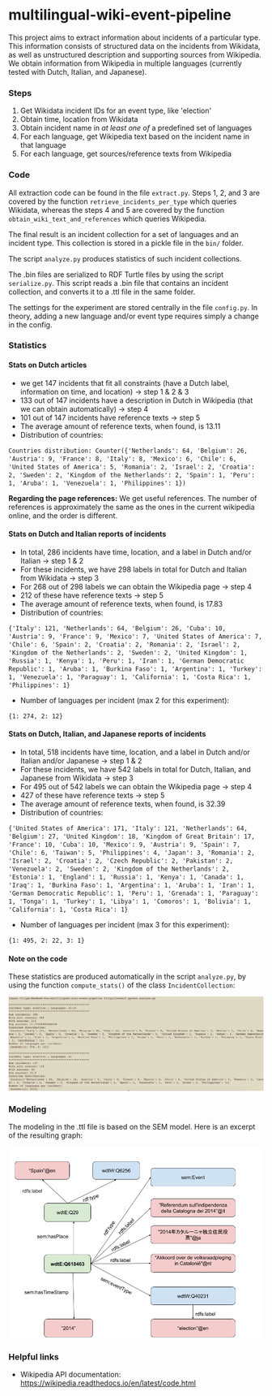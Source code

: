 # multilingual-wiki-event-pipeline

This project aims to extract information about incidents of a particular type. This information consists of structured data on the incidents from Wikidata, as well as unstructured description and supporting sources from Wikipedia. We obtain information from Wikipedia in multiple languages (currently tested with Dutch, Italian, and Japanese).

### Steps

1. Get Wikidata incident IDs for an event type, like 'election'
2. Obtain time, location from Wikidata
3. Obtain incident name in *at least one of* a predefined set of languages
4. For each language, get Wikipedia text based on the incident name in that language
5. For each language, get sources/reference texts from Wikipedia

### Code

All extraction code can be found in the file `extract.py`. Steps 1, 2, and 3 are covered by the function `retrieve_incidents_per_type` which queries Wikidata, whereas the steps 4 and 5 are covered by the function `obtain_wiki_text_and_references` which queries Wikipedia.

The final result is an incident collection for a set of languages and an incident type. This collection is stored in a pickle file in the `bin/` folder. 

The script `analyze.py` produces statistics of such incident collections.

The .bin files are serialized to RDF Turtle files by using the script `serialize.py`. This script reads a .bin file that contains an incident collection, and converts it to a .ttl file in the same folder. 

The settings for the experiment are stored centrally in the file `config.py`. In theory, adding a new language and/or event type requires simply a change in the config.

### Statistics

#### Stats on Dutch articles

* we get 147 incidents that fit all constraints (have a Dutch label, information on time, and location) -> step 1 & 2 & 3
* 133 out of 147 incidents have a description in Dutch in Wikipedia (that we can obtain automatically) -> step 4
* 101 out of 147 incidents have reference texts -> step 5
* The average amount of reference texts, when found, is 13.11
* Distribution of countries:

```
Countries distribution: Counter({'Netherlands': 64, 'Belgium': 26, 'Austria': 9, 'France': 8, 'Italy': 8, 'Mexico': 6, 'Chile': 6, 'United States of America': 5, 'Romania': 2, 'Israel': 2, 'Croatia': 2, 'Sweden': 2, 'Kingdom of the Netherlands': 2, 'Spain': 1, 'Peru': 1, 'Aruba': 1, 'Venezuela': 1, 'Philippines': 1})
```

**Regarding the page references:** We get useful references. The number of references is approximately the same as the ones in the current wikipedia online, and the order is different.

#### Stats on Dutch and Italian reports of incidents

* In total, 286 incidents have time, location, and a label in Dutch and/or Italian -> step 1 & 2
* For these incidents, we have 298 labels in total for Dutch and Italian from Wikidata -> step 3
* For 268 out of 298 labels we can obtain the Wikipedia page -> step 4
* 212 of these have reference texts -> step 5
* The average amount of reference texts, when found, is 17.83
* Distribution of countries:

```
{'Italy': 121, 'Netherlands': 64, 'Belgium': 26, 'Cuba': 10, 'Austria': 9, 'France': 9, 'Mexico': 7, 'United States of America': 7, 'Chile': 6, 'Spain': 2, 'Croatia': 2, 'Romania': 2, 'Israel': 2, 'Kingdom of the Netherlands': 2, 'Sweden': 2, 'United Kingdom': 1, 'Russia': 1, 'Kenya': 1, 'Peru': 1, 'Iran': 1, 'German Democratic Republic': 1, 'Aruba': 1, 'Burkina Faso': 1, 'Argentina': 1, 'Turkey': 1, 'Venezuela': 1, 'Paraguay': 1, 'California': 1, 'Costa Rica': 1, 'Philippines': 1}
```

* Number of languages per incident (max 2 for this experiment):

```
{1: 274, 2: 12}
```

#### Stats on Dutch, Italian, and Japanese reports of incidents

* In total, 518 incidents have time, location, and a label in Dutch and/or Italian and/or Japanese -> step 1 & 2
* For these incidents, we have 542 labels in total for Dutch, Italian, and Japanese from Wikidata -> step 3
* For 495 out of 542 labels we can obtain the Wikipedia page -> step 4
* 427 of these have reference texts -> step 5
* The average amount of reference texts, when found, is 32.39
* Distribution of countries:

```
{'United States of America': 171, 'Italy': 121, 'Netherlands': 64, 'Belgium': 27, 'United Kingdom': 18, 'Kingdom of Great Britain': 17, 'France': 10, 'Cuba': 10, 'Mexico': 9, 'Austria': 9, 'Spain': 7, 'Chile': 6, 'Taiwan': 5, 'Philippines': 4, 'Japan': 3, 'Romania': 2, 'Israel': 2, 'Croatia': 2, 'Czech Republic': 2, 'Pakistan': 2, 'Venezuela': 2, 'Sweden': 2, 'Kingdom of the Netherlands': 2, 'Estonia': 1, 'England': 1, 'Russia': 1, 'Kenya': 1, 'Canada': 1, 'Iraq': 1, 'Burkina Faso': 1, 'Argentina': 1, 'Aruba': 1, 'Iran': 1, 'German Democratic Republic': 1, 'Peru': 1, 'Grenada': 1, 'Paraguay': 1, 'Tonga': 1, 'Turkey': 1, 'Libya': 1, 'Comoros': 1, 'Bolivia': 1, 'California': 1, 'Costa Rica': 1}
```

* Number of languages per incident (max 3 for this experiment):

```
{1: 495, 2: 22, 3: 1}
```

#### Note on the code


These statistics are produced automatically in the script `analyze.py`, by using the function `compute_stats()` of the class `IncidentCollection`:

![Alt text](img/analysis.png?raw=true "Analysis")

### Modeling

The modeling in the .ttl file is based on the SEM model. Here is an excerpt of the resulting graph:

![Alt text](img/model.png?raw=true "Model")


### Helpful links

* Wikipedia API documentation:
https://wikipedia.readthedocs.io/en/latest/code.html